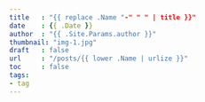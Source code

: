 ```yaml
---
title   : "{{ replace .Name "-" " " | title }}"
date    : {{ .Date }}
author  : "{{ .Site.Params.author }}"
thumbnail: "img-1.jpg"
draft   : false
url     : "/posts/{{ lower .Name | urlize }}"
toc     : false
tags:
- tag
---
```


